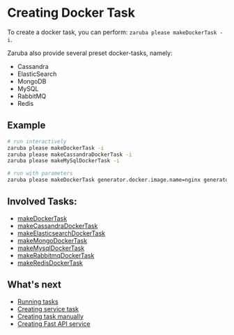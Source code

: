 # Creating Docker Task

To create a docker task, you can perform: `zaruba please makeDockerTask -i`.

Zaruba also provide several preset docker-tasks, namely:

* Cassandra
* ElasticSearch
* MongoDB
* MySQL
* RabbitMQ
* Redis


## Example

```sh
# run interactively
zaruba please makeDockerTask -i
zaruba please makeCassandraDockerTask -i
zaruba please makeMySqlDockerTask -i

# run with parameters
zaruba please makeDockerTask generator.docker.image.name=nginx generator.docker.container.name=myNginx generator.service.name=myNginx generator.service.envs="MY_ENV=MY_VALUE" ports=80
```

## Involved Tasks:

* [makeDockerTask](tasks/makeDockerTask.md)
* [makeCassandraDockerTask](tasks/makeCassandraDockerTask.md)
* [makeElasticsearchDockerTask](tasks/makeElasticsearchDockerTask.md)
* [makeMongoDockerTask](tasks/makeMongoDockerTask.md)
* [makeMysqlDockerTask](tasks/makeMysqlDockerTask.md)
* [makeRabbitmqDockerTask](tasks/makeRabbitmqDockerTask.md)
* [makeRedisDockerTask](tasks/makeRedisDockerTask.md)


## What's next

* [Running tasks](runnit-task.md)
* [Creating service task](creating-service-task.md)
* [Creating task manually](understanding-task.md)
* [Creating Fast API service](creating-fast-api-service.md)
